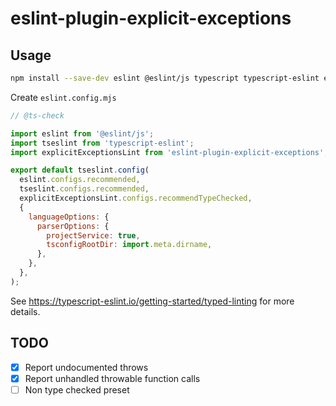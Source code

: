 # eslint-plugin-explicit-exceptions

## Usage

```sh
npm install --save-dev eslint @eslint/js typescript typescript-eslint eslint-plugin-explicit-exceptions
```

Create `eslint.config.mjs`

```javascript
// @ts-check

import eslint from '@eslint/js';
import tseslint from 'typescript-eslint';
import explicitExceptionsLint from 'eslint-plugin-explicit-exceptions';

export default tseslint.config(
  eslint.configs.recommended,
  tseslint.configs.recommended,
  explicitExceptionsLint.configs.recommendTypeChecked,
  {
    languageOptions: {
      parserOptions: {
        projectService: true,
        tsconfigRootDir: import.meta.dirname,
      },
    },
  },
);
```

See https://typescript-eslint.io/getting-started/typed-linting for more details.

## TODO
- [x] Report undocumented throws
- [x] Report unhandled throwable function calls
- [ ] Non type checked preset
